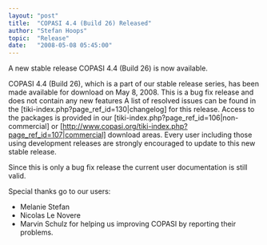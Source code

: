 ```yaml
---
layout: "post"
title:  "COPASI 4.4 (Build 26) Released"
author: "Stefan Hoops"
topic:  "Release"
date:   "2008-05-08 05:45:00"
---
```


A new stable release COPASI 4.4 (Build 26) is now available.

COPASI 4.4 (Build 26), which is a part of our stable release series, has been made available for download on May 8, 2008.  This is a bug fix release and does not contain any new features A list of resolved issues can be found in the [tiki-index.php?page_ref_id=130|changelog] for this release. Access to the packages is provided in our [tiki-index.php?page_ref_id=106|non-commercial]  or [http://www.copasi.org/tiki-index.php?page_ref_id=107|commercial] download areas.  Every user including those using development releases are strongly encouraged to update to this new stable release.

Since this is only a bug fix release the current  user documentation is still valid.

Special thanks go to our users:
* Melanie Stefan
* Nicolas Le Novere
* Marvin Schulz
for helping us improving COPASI by reporting their problems. 

